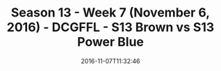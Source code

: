 ---
title: Season 13 - Week 7 (November 6, 2016) - DCGFFL - S13 Brown vs S13 Power Blue
teams-score:
- team: _teams/s13-brown.md
  score:
- team: _teams/s13-power-blue.md
  score: 13
mvp: B. Cammas (Royal); J. Steslicki (Brown)
game-ball: T. Tullius (Brown); G. Carter (Power Blue)
sportsperson: ''
season: 13
week: 7
date: '2016-11-07T11:32:46'
pageid: season-13-week-7-november-6-2016-4812-vs-4824
---